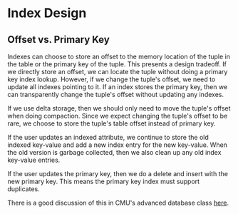 # Index Design

## Offset vs. Primary Key

Indexes can choose to store an offset to the memory location of the tuple in the table or the primary key of the tuple. This presents a design tradeoff. If we directly store an offset, we can locate the tuple without doing a primary key index lookup. However, if we change the tuple's offset, we need to update all indexes pointing to it. If an index stores the primary key, then we can transparently change the tuple's offset without updating any indexes.

If we use delta storage, then we should only need to move the tuple's offset when doing compaction. Since we expect changing the tuple's offset to be rare, we choose to store the tuple's table offset instead of primary key.

If the user updates an indexed attribute, we continue to store the old indexed key-value and add a new index entry for the new key-value. When the old version is garbage collected, then we also clean up any old index key-value entries.

If the user updates the primary key, then we do a delete and insert with the new primary key. This means the primary key index must support duplicates.

There is a good discussion of this in CMU's advanced database class [here](https://youtu.be/1Od_SuOQshM?si=V9OBArzq3EF9ogD3&t=4178).
